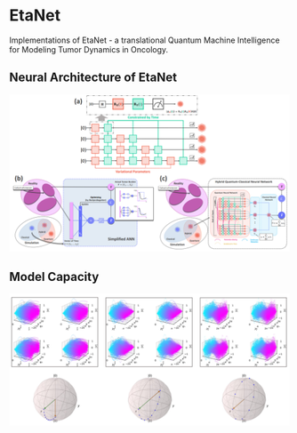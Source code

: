 # EtaNet
Implementations of EtaNet - a translational Quantum Machine Intelligence for Modeling Tumor Dynamics in Oncology.
## Neural Architecture of EtaNet
![plot](./figures/EtaNet.png)
## Model Capacity
![plot](./figures/model_capacity.png)
